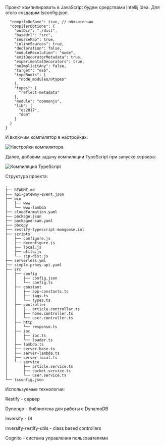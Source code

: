 Проект компилировать в JavaScript будем средствами Intellij Idea. Для этого создадим tsconfig.json
```{
  "compileOnSave": true, // обязательно
  "compilerOptions": {
    "outDir": "./dist",
    "baseUrl": "src",
    "sourceMap": true,
    "inlineSources": true,
    "declaration": false,
    "moduleResolution": "node",
    "emitDecoratorMetadata": true,
    "experimentalDecorators": true,
    "noImplicitAny": false,
    "target": "es6",
    "typeRoots": [
      "node_modules/@types"
    ],
    "types": [
      "reflect-metadata"
    ],
    "module": "commonjs",
    "lib": [
      "es2017",
      "dom"
    ]
  }
}
```

И включим компилятор в настройках:

![Настройки компилятора](https://monosnap.com/file/xcOIklg078fiN22lUTXG9aPqIhP6R0.png)

Далее, добавим задачу компиляции TypeScript при запуске сервера:

![Компиляция TypeScript](https://monosnap.com/file/cbi6Qfa2tZQMD4Bqer4Dy7jo7TriKh.png)

Структура проекта:

```
.
├── README.md
├── api-gateway-event.json
├── bin
│   ├── www
│   └── www-lambda
├── cloudformation.yaml
├── package.json
├── packaged-sam.yaml
├── pbcopy
├── restify-typescript-mongoose.iml
├── scripts
│   ├── configure.js
│   ├── deconfigure.js
│   ├── local.js
│   ├── utils.js
│   └── zip-dist.js
├── serverless.yml
├── simple-proxy-api.yaml
├── src
│   ├── config
│   │   ├── config.json
│   │   └── config.ts
│   ├── constant
│   │   ├── app-constants.ts
│   │   ├── tags.ts
│   │   └── types.ts
│   ├── controller
│   │   ├── article.controller.ts
│   │   ├── home.controller.ts
│   │   └── user.controller.ts
│   ├── http
│   │   └── response.ts
│   ├── ioc
│   │   ├── ioc.ts
│   │   └── loader.ts
│   ├── lambda.ts
│   ├── server-base.ts
│   ├── server-lambda.ts
│   ├── server-local.ts
│   └── service
│       ├── article.service.ts
│       ├── socket.service.ts
│       └── user.service.ts
└── tsconfig.json
```



Используемые технологии:

Restify - сервер

Dynongo - библиотека для работы с DynamoDB

Inversify - DI

inversify-restify-utils - class based controllers

Cognito - система управления пользователями
